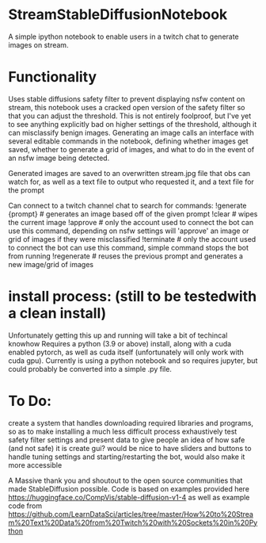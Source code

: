 # StreamStableDiffusionNotebook
A simple ipython notebook to enable users in a twitch chat to generate images on stream.

# Functionality
Uses stable diffusions safety filter to prevent displaying nsfw content on stream, this notebook uses a cracked open version of the safety filter so that you can adjust the threshold. This is not entirely foolproof, but I've yet to see anything explicitly bad on higher settings of the threshold, although it can misclassify benign images.
Generating an image calls an interface with several editable commands in the notebook, defining whether images get saved, whether to generate a grid of images, and what to do in the event of an nsfw image being detected. 

Generated images are saved to an overwritten stream.jpg file that obs can watch for, as well as a text file to output who requested it, and a text file for the prompt

Can connect to a twitch channel chat to search for commands:
!generate {prompt} # generates an image based off of the given prompt
!clear             # wipes the current image
!approve           # only the account used to connect the bot can use this command, depending on nsfw settings will 'approve' an image or grid of images if they were misclassified
!terminate         # only the account used to connect the bot can use this command, simple command stops the bot from running
!regenerate        # reuses the previous prompt and generates a new image/grid of images

# install process: (still to be testedwith a clean install)
Unfortunately getting this up and running will take a bit of techincal knowhow
Requires a python (3.9 or above) install, along with a cuda enabled pytorch, as well as cuda itself (unfortunately will only work with cuda gpu).
Currently is using a python notebook and so requires jupyter, but could probably be converted into a simple .py file.

# To Do:
create a system that handles downloading required libraries and programs, so as to make installing a much less difficult process
exhaustively test safety filter settings and present data to give people an idea of how safe (and not safe) it is
create gui? would be nice to have sliders and buttons to handle tuning settings and starting/restarting the bot, would also make it more accessible


A Massive thank you and shoutout to the open source communities that made StableDiffusion possible.
Code is based on examples provided here https://huggingface.co/CompVis/stable-diffusion-v1-4
as well as example code from https://github.com/LearnDataSci/articles/tree/master/How%20to%20Stream%20Text%20Data%20from%20Twitch%20with%20Sockets%20in%20Python
